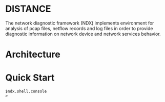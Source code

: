 # DISTANCE
The network diagnostic framework (NDX) implements environment for analysis of pcap files,
netflow records and log files in order to provide diagnostic information on network device
and network services behavior.



# Architecture


# Quick Start

```
$ndx.shell.console
>

```
